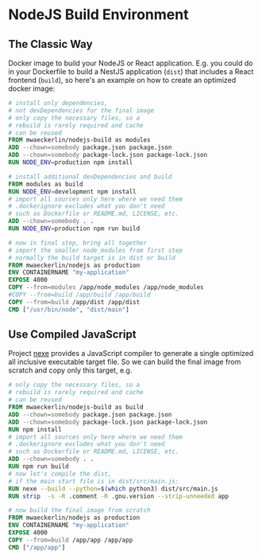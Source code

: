 NodeJS Build Environment
========================

The Classic Way
---------------

Docker image to build your NodeJS or React application. E.g. you could do in your Dockerfile to build a NestJS application (`dist`) that includes a React frontend (`build`), so here's an example on how to create an optimized docker image:

```Dockerfile
# install only dependencies,
# not devDependencies for the final image
# only copy the necessary files, so a
# rebuild is rarely required and cache
# can be reused
FROM mwaeckerlin/nodejs-build as modules
ADD --chown=somebody package.json package.json
ADD --chown=somebody package-lock.json package-lock.json
RUN NODE_ENV=production npm install

# install additional devDependencies and build
FROM modules as build
RUN NODE_ENV=development npm install
# import all sources only here where we need them
# .dockerignore excludes what you don't need
# such as Dockerfile or README.md, LICENSE, etc.
ADD --chown=somebody . .
RUN NODE_ENV=production npm run build

# now in final step, bring all together
# import the smaller node_modules from first step
# normally the build target is in dist or build
FROM mwaeckerlin/nodejs as production
ENV CONTAINERNAME "my-application"
EXPOSE 4000
COPY --from=modules /app/node_modules /app/node_modules
#COPY --from=build /app/build /app/build
COPY --from=build /app/dist /app/dist
CMD ["/usr/bin/node", "dist/main"]
```

Use Compiled JavaScript
-----------------------

Project [nexe](https://github.com/nexe/nexe) provides a JavaScript compiler to generate a single optimized all inclusive executable target file. So we can build the final image from scratch and copy only this target, e.g.

```Dockerfile
# only copy the necessary files, so a
# rebuild is rarely required and cache
# can be reused
FROM mwaeckerlin/nodejs-build as build
ADD --chown=somebody package.json package.json
ADD --chown=somebody package-lock.json package-lock.json
RUN npm install
# import all sources only here where we need them
# .dockerignore excludes what you don't need
# such as Dockerfile or README.md, LICENSE, etc.
ADD --chown=somebody . .
RUN npm run build
# now let's compile the dist,
# if the main start file is in dist/src/main.js:
RUN nexe --build --python=$(which python3) dist/src/main.js
RUN strip  -s -R .comment -R .gnu.version --strip-unneeded app

# now build the final image from scratch
FROM mwaeckerlin/nodejs as production
ENV CONTAINERNAME "my-application"
EXPOSE 4000
COPY --from=build /app/app /app/app
CMD ["/app/app"]
```